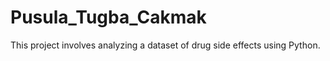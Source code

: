 # Pusula_Tugba_Cakmak
This project involves analyzing a dataset of drug side effects using Python. 

